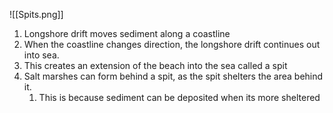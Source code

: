 ![[Spits.png]]
1. Longshore drift moves sediment along a coastline
2. When the coastline changes direction, the longshore drift continues out into sea. 
3. This creates an extension of the beach into the sea called a spit
4. Salt marshes can form behind a spit, as the spit shelters the area behind it.
	1. This is because sediment can be deposited when its more sheltered